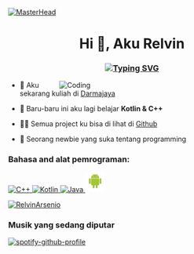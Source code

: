 [![MasterHead](https://media0.giphy.com/headers/dhunten/0DvIY8fAjBSg.gif)](https://github.com/RelvinArsenio)
<h1 align="center">Hi 👋, Aku Relvin</h1>
<h3 align="center"><a href="https://git.io/typing-svg"><img src="https://readme-typing-svg.demolab.com?font=Fira+Code&pause=1000&center=true&vCenter=true&random=false&width=435&lines=Programmer+Newbie+Kotlin+%26+C%2B%2B" alt="Typing SVG" /></a></h3>
<img align="right" alt="Coding" width="400" src="https://media.giphy.com/media/SWoSkN6DxTszqIKEqv/giphy.gif">



- 🔭 Aku sekarang kuliah di [Darmajaya](https://www.darmajaya.ac.id/)

- 🌱 Baru-baru ini aku lagi belajar **Kotlin & C++**

- 👨‍💻 Semua project ku bisa di lihat di [Github](https://github.com/RelvinArsenio?tab=repositories)

- 📝 Seorang newbie yang suka tentang programming

<h3 align="left">Bahasa and alat pemrograman:</h3>
<p align="left"> 
  <a href="https://www.cplusplus.com" target="_blank" rel="noreferrer"> 
    <img src="https://upload.wikimedia.org/wikipedia/commons/1/18/ISO_C%2B%2B_Logo.svg" alt="C++" width="40" height="40"/> 
  </a> 
  <a href="https://kotlinlang.org" target="_blank" rel="noreferrer"> 
    <img src="https://www.vectorlogo.zone/logos/kotlinlang/kotlinlang-icon.svg" alt="Kotlin" width="40" height="40"/> 
  </a>
  <a href="https://www.java.com" target="_blank" rel="noreferrer"> 
    <img src="https://www.vectorlogo.zone/logos/java/java-icon.svg" alt="Java" width="40" height="40"/> 
  </a>
  <a href="https://developer.android.com" target="_blank" rel="noreferrer"> 
    <img src="https://raw.githubusercontent.com/devicons/devicon/master/icons/android/android-original-wordmark.svg" alt="Android" width="40" height="40"/> 
  </a>
</p>

<p>
  <a href="https://github.com/anuraghazra/github-readme-stats">
    <img src="https://github-readme-stats.vercel.app/api/top-langs?username=RelvinArsenio&show_icons=true&locale=id&layout=donut" alt="RelvinArsenio" />
  </a>
</p>

<!---
<p>
  <a href="https://github.com/anuraghazra/github-readme-stats">
    <img src="https://github-readme-stats.vercel.app/api?username=RelvinArsenio&show_icons=true&locale=id" alt="RelvinArsenio" />
  </a>
</p>

<p>
  <a href="https://git.io/streak-stats">
    <img src="https://github-readme-streak-stats.herokuapp.com?user=RelvinArsenio&locale=id" alt="GitHub Streak" />
  </a>
</p>
--->

<h3 align="left">Musik yang sedang diputar</h3>

[![spotify-github-profile](https://spotify-github-profile.vercel.app/api/view?uid=31cpeidmxkkf746cpx2olvmkmoma&cover_image=true&theme=natemoo-re&show_offline=true&background_color=121212&interchange=true&bar_color=53b14f&bar_color_cover=true)](https://spotify-github-profile.vercel.app/api/view?uid=31cpeidmxkkf746cpx2olvmkmoma&redirect=true)
